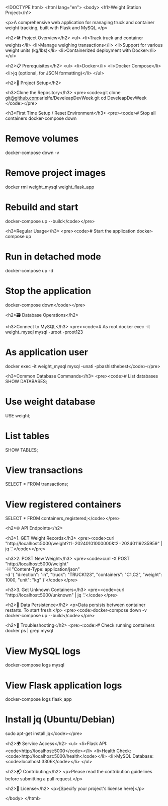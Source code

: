 &lt;!DOCTYPE html&gt;
&lt;html lang="en"&gt;
&lt;body&gt;
&lt;h1&gt;Weight Station Project&lt;/h1&gt;

&lt;p&gt;A comprehensive web application for managing truck and container weight tracking, built with Flask and MySQL.&lt;/p&gt;

&lt;h2&gt;🛠 Project Overview&lt;/h2&gt;
&lt;ul&gt;
    &lt;li&gt;Track truck and container weights&lt;/li&gt;
    &lt;li&gt;Manage weighing transactions&lt;/li&gt;
    &lt;li&gt;Support for various weight units (kg/lbs)&lt;/li&gt;
    &lt;li&gt;Containerized deployment with Docker&lt;/li&gt;
&lt;/ul&gt;

&lt;h2&gt;📋 Prerequisites&lt;/h2&gt;
&lt;ul&gt;
    &lt;li&gt;Docker&lt;/li&gt;
    &lt;li&gt;Docker Compose&lt;/li&gt;
    &lt;li&gt;jq (optional, for JSON formatting)&lt;/li&gt;
&lt;/ul&gt;

&lt;h2&gt;🚀 Project Setup&lt;/h2&gt;

&lt;h3&gt;Clone the Repository&lt;/h3&gt;
&lt;pre&gt;&lt;code&gt;git clone git@github.com:arielfe/DeveleapDevWeek.git
cd DeveleapDevWeek &lt;/code&gt;&lt;/pre&gt;

&lt;h3&gt;First Time Setup / Reset Environment&lt;/h3&gt;
&lt;pre&gt;&lt;code&gt;# Stop all containers
docker-compose down

# Remove volumes
docker-compose down -v

# Remove project images
docker rmi weight_mysql weight_flask_app

# Rebuild and start
docker-compose up --build&lt;/code&gt;&lt;/pre&gt;

&lt;h3&gt;Regular Usage&lt;/h3&gt;
&lt;pre&gt;&lt;code&gt;# Start the application
docker-compose up

# Run in detached mode
docker-compose up -d

# Stop the application
docker-compose down&lt;/code&gt;&lt;/pre&gt;

&lt;h2&gt;🗃️ Database Operations&lt;/h2&gt;

&lt;h3&gt;Connect to MySQL&lt;/h3&gt;
&lt;pre&gt;&lt;code&gt;# As root
docker exec -it weight_mysql mysql -uroot -proot123

# As application user
docker exec -it weight_mysql mysql -unati -pbashisthebest&lt;/code&gt;&lt;/pre&gt;

&lt;h3&gt;Common Database Commands&lt;/h3&gt;
&lt;pre&gt;&lt;code&gt;# List databases
SHOW DATABASES;

# Use weight database
USE weight;

# List tables
SHOW TABLES;

# View transactions
SELECT * FROM transactions;

# View registered containers
SELECT * FROM containers_registered;&lt;/code&gt;&lt;/pre&gt;

&lt;h2&gt;🌐 API Endpoints&lt;/h2&gt;

&lt;h3&gt;1. GET Weight Records&lt;/h3&gt;
&lt;pre&gt;&lt;code&gt;curl "http://localhost:5000/weight?t1=20240101000000&t2=20240119235959" | jq '.'&lt;/code&gt;&lt;/pre&gt;

&lt;h3&gt;2. POST New Weight&lt;/h3&gt;
&lt;pre&gt;&lt;code&gt;curl -X POST "http://localhost:5000/weight" \
-H "Content-Type: application/json" \
-d '{
    "direction": "in",
    "truck": "TRUCK123",
    "containers": "C1,C2",
    "weight": 1000,
    "unit": "kg"
}'&lt;/code&gt;&lt;/pre&gt;

&lt;h3&gt;3. Get Unknown Containers&lt;/h3&gt;
&lt;pre&gt;&lt;code&gt;curl "http://localhost:5000/unknown" | jq '.'&lt;/code&gt;&lt;/pre&gt;

&lt;h2&gt;💾 Data Persistence&lt;/h2&gt;
&lt;p&gt;Data persists between container restarts. To start fresh:&lt;/p&gt;
&lt;pre&gt;&lt;code&gt;docker-compose down -v
docker-compose up --build&lt;/code&gt;&lt;/pre&gt;

&lt;h2&gt;🔧 Troubleshooting&lt;/h2&gt;
&lt;pre&gt;&lt;code&gt;# Check running containers
docker ps | grep mysql

# View MySQL logs
docker-compose logs mysql

# View Flask application logs
docker-compose logs flask_app

# Install jq (Ubuntu/Debian)
sudo apt-get install jq&lt;/code&gt;&lt;/pre&gt;

&lt;h2&gt;🌍 Service Access&lt;/h2&gt;
&lt;ul&gt;
    &lt;li&gt;Flask API: &lt;code&gt;http://localhost:5000&lt;/code&gt;&lt;/li&gt;
    &lt;li&gt;Health Check: &lt;code&gt;http://localhost:5000/health&lt;/code&gt;&lt;/li&gt;
    &lt;li&gt;MySQL Database: &lt;code&gt;localhost:3306&lt;/code&gt;&lt;/li&gt;
&lt;/ul&gt;

&lt;h2&gt;📬 Contributing&lt;/h2&gt;
&lt;p&gt;Please read the contribution guidelines before submitting a pull request.&lt;/p&gt;

&lt;h2&gt;📄 License&lt;/h2&gt;
&lt;p&gt;[Specify your project's license here]&lt;/p&gt;

&lt;/body&gt;
&lt;/html&gt;
